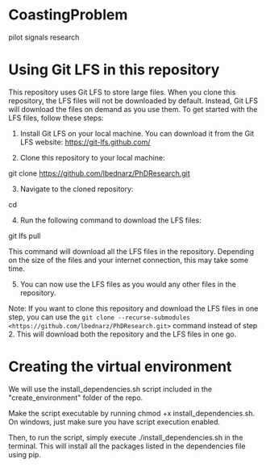 # CoastingProblem
 pilot signals research

 # Using Git LFS in this repository

This repository uses Git LFS to store large files. When you clone this repository, the LFS files will not be downloaded by default. Instead, Git LFS will download the files on demand as you use them. To get started with the LFS files, follow these steps:

1. Install Git LFS on your local machine. You can download it from the Git LFS website: https://git-lfs.github.com/

2. Clone this repository to your local machine:

git clone <https://github.com/lbednarz/PhDResearch.git>


3. Navigate to the cloned repository:

cd <PhD-Research>


4. Run the following command to download the LFS files:

git lfs pull 

This command will download all the LFS files in the repository. Depending on the size of the files and your internet connection, this may take some time.

5. You can now use the LFS files as you would any other files in the repository.

Note: If you want to clone this repository and download the LFS files in one step, you can use the `git clone --recurse-submodules <https://github.com/lbednarz/PhDResearch.git>` command instead of step 2. This will download both the repository and the LFS files in one go.

# Creating the virtual environment 

We will use the install_dependencies.sh script included in the "create_environment" folder of the repo. 

Make the script executable by running chmod +x install_dependencies.sh. On windows, just make sure you have script execution enabled. 

Then, to run the script, simply execute ./install_dependencies.sh in the terminal. This will install all the packages listed in the dependencies file using pip.